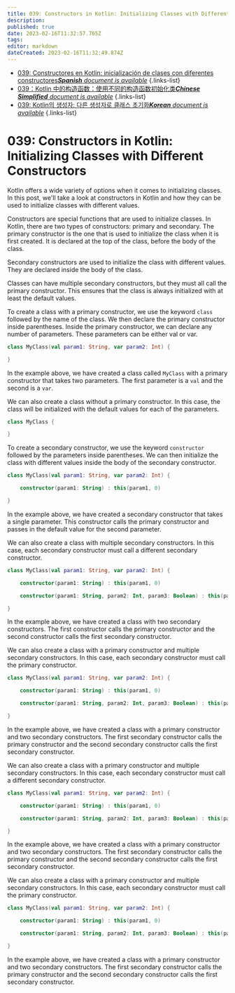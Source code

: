 ```yaml
---
title: 039: Constructors in Kotlin: Initializing Classes with Different Constructors
description: 
published: true
date: 2023-02-16T11:32:57.765Z
tags: 
editor: markdown
dateCreated: 2023-02-16T11:32:49.874Z
---
```


- [039: Constructores en Kotlin: inicialización de clases con diferentes constructores***Spanish** document is available*](/es/Knowledge-base/Kotlin/Learning/039-constructors-in-kotlin-initializing-classes-with-different-constructors)
{.links-list}
- [039：Kotlin 中的构造函数：使用不同的构造函数初始化类***Chinese Simplified** document is available*](/zh/Knowledge-base/Kotlin/Learning/039-constructors-in-kotlin-initializing-classes-with-different-constructors)
{.links-list}
- [039: Kotlin의 생성자: 다른 생성자로 클래스 초기화***Korean** document is available*](/ko/Knowledge-base/Kotlin/Learning/039-constructors-in-kotlin-initializing-classes-with-different-constructors)
{.links-list}


# 039: Constructors in Kotlin: Initializing Classes with Different Constructors

Kotlin offers a wide variety of options when it comes to initializing classes. In this post, we'll take a look at constructors in Kotlin and how they can be used to initialize classes with different values.

Constructors are special functions that are used to initialize classes. In Kotlin, there are two types of constructors: primary and secondary. The primary constructor is the one that is used to initialize the class when it is first created. It is declared at the top of the class, before the body of the class.

Secondary constructors are used to initialize the class with different values. They are declared inside the body of the class.

Classes can have multiple secondary constructors, but they must all call the primary constructor. This ensures that the class is always initialized with at least the default values.

To create a class with a primary constructor, we use the keyword `class` followed by the name of the class. We then declare the primary constructor inside parentheses. Inside the primary constructor, we can declare any number of parameters. These parameters can be either val or var.

```kotlin
class MyClass(val param1: String, var param2: Int) {

}
```

In the example above, we have created a class called `MyClass` with a primary constructor that takes two parameters. The first parameter is a `val` and the second is a `var`.

We can also create a class without a primary constructor. In this case, the class will be initialized with the default values for each of the parameters.

```kotlin
class MyClass {

}
```

To create a secondary constructor, we use the keyword `constructor` followed by the parameters inside parentheses. We can then initialize the class with different values inside the body of the secondary constructor.

```kotlin
class MyClass(val param1: String, var param2: Int) {

    constructor(param1: String) : this(param1, 0)

}
```

In the example above, we have created a secondary constructor that takes a single parameter. This constructor calls the primary constructor and passes in the default value for the second parameter.

We can also create a class with multiple secondary constructors. In this case, each secondary constructor must call a different secondary constructor.

```kotlin
class MyClass(val param1: String, var param2: Int) {

    constructor(param1: String) : this(param1, 0)

    constructor(param1: String, param2: Int, param3: Boolean) : this(param1, param2)

}
```

In the example above, we have created a class with two secondary constructors. The first constructor calls the primary constructor and the second constructor calls the first secondary constructor.

We can also create a class with a primary constructor and multiple secondary constructors. In this case, each secondary constructor must call the primary constructor.

```kotlin
class MyClass(val param1: String, var param2: Int) {

    constructor(param1: String) : this(param1, 0)

    constructor(param1: String, param2: Int, param3: Boolean) : this(param1, param2)

}
```

In the example above, we have created a class with a primary constructor and two secondary constructors. The first secondary constructor calls the primary constructor and the second secondary constructor calls the first secondary constructor.

We can also create a class with a primary constructor and multiple secondary constructors. In this case, each secondary constructor must call a different secondary constructor.

```kotlin
class MyClass(val param1: String, var param2: Int) {

    constructor(param1: String) : this(param1, 0)

    constructor(param1: String, param2: Int, param3: Boolean) : this(param1, param2)

}
```

In the example above, we have created a class with a primary constructor and two secondary constructors. The first secondary constructor calls the primary constructor and the second secondary constructor calls the first secondary constructor.

We can also create a class with a primary constructor and multiple secondary constructors. In this case, each secondary constructor must call the primary constructor.

```kotlin
class MyClass(val param1: String, var param2: Int) {

    constructor(param1: String) : this(param1, 0)

    constructor(param1: String, param2: Int, param3: Boolean) : this(param1, param2)

}
```

In the example above, we have created a class with a primary constructor and two secondary constructors. The first secondary constructor calls the primary constructor and the second secondary constructor calls the first secondary constructor.